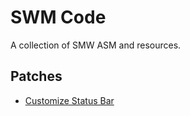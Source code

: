 # SWM Code

A collection of SMW ASM and resources.

## Patches

- [Customize Status Bar](./patches)
